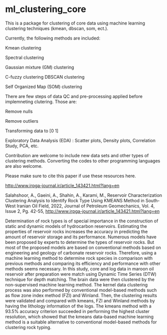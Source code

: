 
# ml_clustering_core

This is a package for clustering of core data using machine learning clustering techniques (kmean, dbscan, som, ect.).

Currently, the following methods are included:

Kmean clustering 

Spectral clustering 

Gaussian mixture (GM) clustering 

C-fuzzy clustering DBSCAN clustering 

Self Organized Map (SOM) clustering

There are few steps of data QC and pre-processing applied before implemneting clutering. Those are:

Remove nulls 

Remove outliers 

Transforming data to [0 1] 

Exploratory Data Analysis (EDA) : Scatter plots, Density plots, Correlation Study, PCA, etc.

Contribution are welcome to include new data sets and other types of clustering methods. Converting the codes to other programming languages are also welcome.

Please make sure to cite this paper if use these resources here.

http://www.irpga-journal.ir/article_143421.html?lang=en

Salahshoor, A., Gaeini, A., Shahin, A., Karami, M., Reservoir Characterization Clustering Analysis to Identify Rock Type Using KMEANS Method in South-West Iranian Oil Field, 2022, Journal of Petroleum Geomechanics, Vol. 4, Issue 2, Pg. 42-55, http://www.irpga-journal.ir/article_143421.html?lang=en



Determination of rock types is of special importance in the construction of static and dynamic models of hydrocarbon reservoirs. Estimating the properties of reservoir rocks increases the accuracy in predicting the amount of reservoir storage and its performance. Numerous models have been proposed by experts to determine the types of reservoir rocks. But most of the proposed models are based on conventional methods based on engineering and geology of carbonate reservoir rocks. Therefore, using a machine learning method to determine rock species in comparison with previous methods and comparing its efficiency and performance with other methods seems necessary. In this study, core and log data in maroon oil reservoir after preparation were match using Dynamic Time Series (DTW) technique for depth matching. The brain data were then clustered by the non-supervised machine learning method. The kernel data clustering process was also performed by conventional model-based methods such as flow zone index method (FZI) and Winland. Then, the clustering results were validated and compared with kmeans, FZI and Winland methods by having the lithology information of the logs. The kmeans method with a 93.5% accuracy criterion succeeded in performing the highest cluster resolution, which showed that the kmeans data-based machine learning method is a suitable alternative to conventional model-based methods for clustering rock typing.
